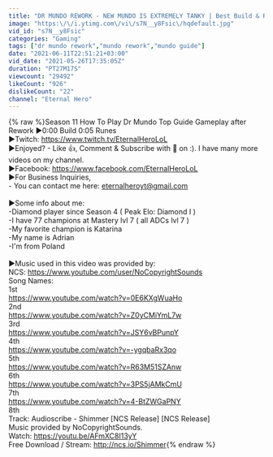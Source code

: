 ```yaml
---
title: "DR MUNDO REWORK - NEW MUNDO IS EXTREMELY TANKY | Best Build & Runes | League of Legends | S11"
image: "https:\/\/i.ytimg.com\/vi\/s7N__y8Fsic\/hqdefault.jpg"
vid_id: "s7N__y8Fsic"
categories: "Gaming"
tags: ["dr mundo rework","mundo rework","mundo guide"]
date: "2021-06-11T22:51:21+03:00"
vid_date: "2021-05-26T17:35:05Z"
duration: "PT27M17S"
viewcount: "29492"
likeCount: "926"
dislikeCount: "22"
channel: "Eternal Hero"
---
```

{% raw %}Season 11 How To Play Dr Mundo Top Guide Gameplay after Rework ►0:00 Build 0:05 Runes <br />►Twitch: <a rel="nofollow" target="blank" href="https://www.twitch.tv/EternalHeroLoL">https://www.twitch.tv/EternalHeroLoL</a><br />►Enjoyed? - Like 👍, Comment &amp; Subscribe with 🔔 on :). I have many more videos on my channel.<br />►Facebook: <a rel="nofollow" target="blank" href="https://www.facebook.com/EternalHeroLoL">https://www.facebook.com/EternalHeroLoL</a><br />►For Business Inquiries,<br />-   You can contact me here: eternalheroyt@gmail.com<br /><br />►Some info about me: <br />-Diamond player since Season 4 ( Peak Elo: Diamond I )<br />-I have 77 champions at Mastery lvl 7 ( all ADCs lvl 7 )<br />-My favorite champion is Katarina<br />-My name is Adrian<br />-I'm from Poland<br /><br />►Music used in this video was provided by:<br />NCS: <a rel="nofollow" target="blank" href="https://www.youtube.com/user/NoCopyrightSounds">https://www.youtube.com/user/NoCopyrightSounds</a><br />Song Names:<br />1st<br /><a rel="nofollow" target="blank" href="https://www.youtube.com/watch?v=0E6KXgWuaHo">https://www.youtube.com/watch?v=0E6KXgWuaHo</a><br />2nd<br /><a rel="nofollow" target="blank" href="https://www.youtube.com/watch?v=Z0yCMiYmL7w">https://www.youtube.com/watch?v=Z0yCMiYmL7w</a><br />3rd<br /><a rel="nofollow" target="blank" href="https://www.youtube.com/watch?v=JSY6vBPunpY">https://www.youtube.com/watch?v=JSY6vBPunpY</a><br />4th<br /><a rel="nofollow" target="blank" href="https://www.youtube.com/watch?v=-ygqbaRx3qo">https://www.youtube.com/watch?v=-ygqbaRx3qo</a><br />5th<br /><a rel="nofollow" target="blank" href="https://www.youtube.com/watch?v=R63M51SZAnw">https://www.youtube.com/watch?v=R63M51SZAnw</a><br />6th<br /><a rel="nofollow" target="blank" href="https://www.youtube.com/watch?v=3PS5jAMkCmU">https://www.youtube.com/watch?v=3PS5jAMkCmU</a><br />7th<br /><a rel="nofollow" target="blank" href="https://www.youtube.com/watch?v=4-BtZWGaPNY">https://www.youtube.com/watch?v=4-BtZWGaPNY</a><br />8th<br />Track: Audioscribe - Shimmer [NCS Release] [NCS Release]<br />Music provided by NoCopyrightSounds.<br />Watch:  <a rel="nofollow" target="blank" href="https://youtu.be/AFmXC8I13yY">https://youtu.be/AFmXC8I13yY</a><br />Free Download / Stream: <a rel="nofollow" target="blank" href="http://ncs.io/Shimmer">http://ncs.io/Shimmer</a>{% endraw %}
